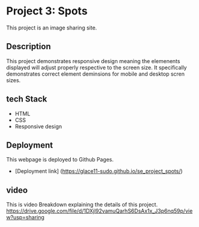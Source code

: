 # Project 3: Spots

This project is an image sharing site.

## Description

This project demonstrates responsive design meaning the elemenents displayed will adjust properly respective to the screen size. It specifically demonstrates correct element deminsions for mobile and desktop scren sizes.

## tech Stack

- HTML
- CSS
- Responsive design

## Deployment

This webpage is deployed to Github Pages.

- [Deployment link] (https://glace11-sudo.github.io/se_project_spots/)

## video

This is video Breakdown explaining the details of this project.
https://drive.google.com/file/d/1DXjl92vamuQarhS6DsAx1x_J3p6nq59p/view?usp=sharing
